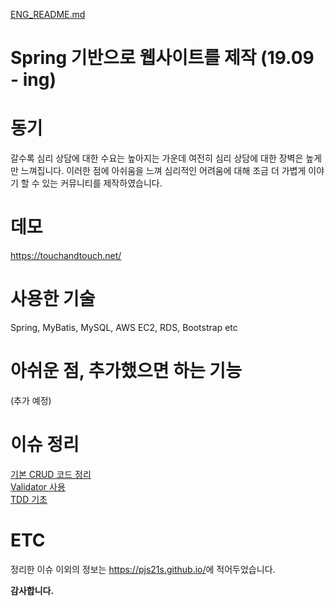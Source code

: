 [ENG_README.md](ENG_README.md)
# Spring 기반으로 웹사이트를 제작 (19.09 - ing)

# 동기

갈수록 심리 상담에 대한 수요는 높아지는 가운데 여전히 심리 상담에 대한 장벽은 높게만 느껴집니다. 이러한 점에 아쉬움을 느껴 심리적인 어려움에 대해 조금 더 가볍게 이야기 할 수 있는 커뮤니티를 제작하였습니다.

# 데모

<https://touchandtouch.net/>

# 사용한 기술

Spring, MyBatis, MySQL, AWS EC2, RDS, Bootstrap etc
 
# 아쉬운 점, 추가했으면 하는 기능

(추가 예정)

# 이슈 정리

[기본 CRUD 코드 정리](https://pjs21s.github.io/springcrud/)  
[Validator 사용](https://pjs21s.github.io/Spring-Validator/)  
[TDD 기초](https://pjs21s.github.io/TDDbasic/)  

# ETC

정리한 이슈 이외의 정보는 <https://pjs21s.github.io/>에 적어두었습니다.

**감사합니다.**
